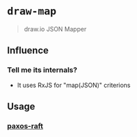 # `draw-map`


> draw.io JSON Mapper

## Influence
### Tell me its internals?
* It uses RxJS for "map(JSON)" criterions

## Usage
### [paxos-raft](https://github.com/paxos-raft/paxos-raft#readme)